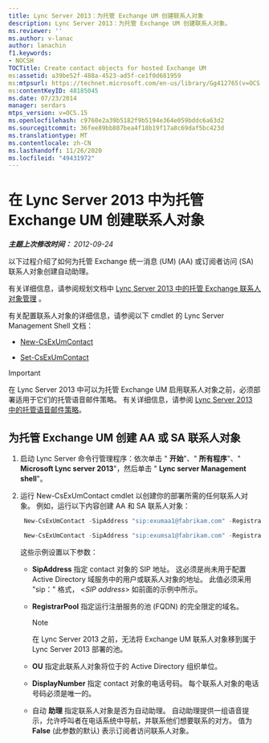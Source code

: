 ```yaml
---
title: Lync Server 2013：为托管 Exchange UM 创建联系人对象
description: Lync Server 2013：为托管 Exchange UM 创建联系人对象。
ms.reviewer: ''
ms.author: v-lanac
author: lanachin
f1.keywords:
- NOCSH
TOCTitle: Create contact objects for hosted Exchange UM
ms:assetid: a39be52f-488a-4523-ad5f-ce1f0d681959
ms:mtpsurl: https://technet.microsoft.com/en-us/library/Gg412765(v=OCS.15)
ms:contentKeyID: 48185045
ms.date: 07/23/2014
manager: serdars
mtps_version: v=OCS.15
ms.openlocfilehash: c9760e2a39b5182f9b5194e364e059bddc6a63d2
ms.sourcegitcommit: 36fee89bb887bea4f18b19f17a8c69daf5bc423d
ms.translationtype: MT
ms.contentlocale: zh-CN
ms.lasthandoff: 11/26/2020
ms.locfileid: "49431972"
---
```

# <a name="create-contact-objects-for-hosted-exchange-um-in-lync-server-2013"></a>在 Lync Server 2013 中为托管 Exchange UM 创建联系人对象

<div data-xmlns="http://www.w3.org/1999/xhtml">

<div class="topic" data-xmlns="http://www.w3.org/1999/xhtml" data-msxsl="urn:schemas-microsoft-com:xslt" data-cs="https://msdn.microsoft.com/">

<div data-asp="https://msdn2.microsoft.com/asp">



</div>

<div id="mainSection">

<div id="mainBody">

<span> </span>

_**主题上次修改时间：** 2012-09-24_

以下过程介绍了如何为托管 Exchange 统一消息 (UM)  (AA) 或订阅者访问 (SA) 联系人对象创建自动助理。

有关详细信息，请参阅规划文档中 [Lync Server 2013 中的托管 Exchange 联系人对象管理](lync-server-2013-hosted-exchange-contact-object-management.md) 。

有关配置联系人对象的详细信息，请参阅以下 cmdlet 的 Lync Server Management Shell 文档：

  - [New-CsExUmContact](https://docs.microsoft.com/powershell/module/skype/New-CsExUmContact)

  - [Set-CsExUmContact](https://docs.microsoft.com/powershell/module/skype/Set-CsExUmContact)

<div class=" ">


> [!IMPORTANT]  
> 在 Lync Server 2013 中可以为托管 Exchange UM 启用联系人对象之前，必须部署适用于它们的托管语音邮件策略。 有关详细信息，请参阅 <A href="lync-server-2013-hosted-voice-mail-policies.md">Lync Server 2013 中的托管语音邮件策略</A>。



</div>

<div>

## <a name="to-create-aa-or-sa-contact-objects-for-hosted-exchange-um"></a>为托管 Exchange UM 创建 AA 或 SA 联系人对象

1.  启动 Lync Server 命令行管理程序：依次单击 " **开始**"、" **所有程序**"、" **Microsoft Lync server 2013**"，然后单击 " **Lync server Management shell**"。

2.  运行 New-CsExUmContact cmdlet 以创建你的部署所需的任何联系人对象。 例如，运行以下内容创建 AA 和 SA 联系人对象：
    
       ```powershell
        New-CsExUmContact -SipAddress "sip:exumaa1@fabrikam.com" -RegistrarPool "RedmondPool.litwareinc.com" -OU "HostedExUM Integration" -DisplayNumber "+14255550101" -AutoAttendant $True
       ```
    
       ```powershell
        New-CsExUmContact -SipAddress "sip:exumsa1@fabrikam.com" -RegistrarPool "RedmondPool.litwareinc.com" -OU "HostedExUM Integration" -DisplayNumber "+14255550101"
       ```
    
    这些示例设置以下参数：
    
      - **SipAddress** 指定 contact 对象的 SIP 地址。 这必须是尚未用于配置 Active Directory 域服务中的用户或联系人对象的地址。 此值必须采用 "sip：" 格式， \<*SIP address*\> 如前面的示例中所示。
    
      - **RegistrarPool** 指定运行注册服务的池 (FQDN) 的完全限定的域名。
        
        <div class=" ">
        

        > [!NOTE]  
        > 在 Lync Server 2013 之前，无法将 Exchange UM 联系人对象移到属于 Lync Server 2013 部署的池。

        
        </div>
    
      - **OU** 指定此联系人对象将位于的 Active Directory 组织单位。
    
      - **DisplayNumber** 指定 contact 对象的电话号码。 每个联系人对象的电话号码必须是唯一的。
    
      - 自动 **助理** 指定联系人对象是否为自动助理。 自动助理提供一组语音提示，允许呼叫者在电话系统中导航，并联系他们想要联系的对方。 值为 **False** (此参数的默认) 表示订阅者访问联系人对象。

</div>

</div>

<span> </span>

</div>

</div>

</div>

